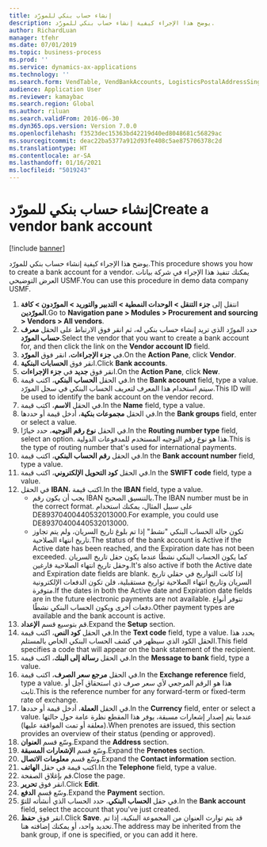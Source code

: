 ```yaml
---
title: إنشاء حساب بنكي للمورّد
description: يوضح هذا الإجراء كيفية إنشاء حساب بنكي للمورّد.
author: RichardLuan
manager: tfehr
ms.date: 07/01/2019
ms.topic: business-process
ms.prod: ''
ms.service: dynamics-ax-applications
ms.technology: ''
ms.search.form: VendTable, VendBankAccounts, LogisticsPostalAddressSingle
audience: Application User
ms.reviewer: kamaybac
ms.search.region: Global
ms.author: riluan
ms.search.validFrom: 2016-06-30
ms.dyn365.ops.version: Version 7.0.0
ms.openlocfilehash: f3523dec15363bd42219d40ed8048681c56829ac
ms.sourcegitcommit: deac22ba5377a912d93fe408c5ae875706378c2d
ms.translationtype: HT
ms.contentlocale: ar-SA
ms.lasthandoff: 01/16/2021
ms.locfileid: "5019243"
---
```

# <a name="create-a-vendor-bank-account"></a><span data-ttu-id="e9943-103">إنشاء حساب بنكي للمورّد</span><span class="sxs-lookup"><span data-stu-id="e9943-103">Create a vendor bank account</span></span>

[!include [banner](../../includes/banner.md)]

<span data-ttu-id="e9943-104">يوضح هذا الإجراء كيفية إنشاء حساب بنكي للمورّد.</span><span class="sxs-lookup"><span data-stu-id="e9943-104">This procedure shows you how to create a bank account for a vendor.</span></span> <span data-ttu-id="e9943-105">يمكنك تنفيذ هذا الإجراء في شركة بيانات العرض التوضيحي USMF.</span><span class="sxs-lookup"><span data-stu-id="e9943-105">You can use this procedure in demo data company USMF.</span></span>

1. <span data-ttu-id="e9943-106">انتقل إلى **جزء التنقل > الوحدات النمطية > التدبير والتوريد > المورّدون‬ > كافة المورّدين‬**.</span><span class="sxs-lookup"><span data-stu-id="e9943-106">Go to **Navigation pane > Modules > Procurement and sourcing > Vendors > All vendors**.</span></span>
2. <span data-ttu-id="e9943-107">حدد المورّد الذي تريد إنشاء حساب بنكي له، ثم انقر فوق الارتباط على الحقل **معرف حساب المورّد**.</span><span class="sxs-lookup"><span data-stu-id="e9943-107">Select the vendor that you want to create a bank account for, and then click the link on the **Vendor account ID** field.</span></span>
3. <span data-ttu-id="e9943-108">في **جزء الإجراءات**، انقر فوق **المورّد**.</span><span class="sxs-lookup"><span data-stu-id="e9943-108">On the **Action Pane**, click **Vendor**.</span></span>
4. <span data-ttu-id="e9943-109">انقر فوق **الحسابات البنكية**.</span><span class="sxs-lookup"><span data-stu-id="e9943-109">Click **Bank accounts**.</span></span>
5. <span data-ttu-id="e9943-110">انقر فوق **جديد** في **جزء الإجراءات**.</span><span class="sxs-lookup"><span data-stu-id="e9943-110">On the **Action Pane**, click **New**.</span></span>
6. <span data-ttu-id="e9943-111">في الحقل **الحساب البنكي**، اكتب قيمة.</span><span class="sxs-lookup"><span data-stu-id="e9943-111">In the **Bank account** field, type a value.</span></span> <span data-ttu-id="e9943-112">سيتم استخدام هذا المعرف لتعريف الحساب البنكي في سجل المورّد.</span><span class="sxs-lookup"><span data-stu-id="e9943-112">This ID will be used to identify the bank account on the vendor record.</span></span>  
7. <span data-ttu-id="e9943-113">في الحقل **الاسم**، اكتب قيمة.</span><span class="sxs-lookup"><span data-stu-id="e9943-113">In the **Name** field, type a value.</span></span>
8. <span data-ttu-id="e9943-114">في الحقل **مجموعات بنكية‬**، أدخل قيمة أو حددها.</span><span class="sxs-lookup"><span data-stu-id="e9943-114">In the **Bank groups** field, enter or select a value.</span></span>
9. <span data-ttu-id="e9943-115">في الحقل **نوع رقم التوجيه**، حدد خيارًا.</span><span class="sxs-lookup"><span data-stu-id="e9943-115">In the **Routing number type** field, select an option.</span></span> <span data-ttu-id="e9943-116">هذا هو نوع رقم التوجيه المستخدم للمدفوعات الدولية.</span><span class="sxs-lookup"><span data-stu-id="e9943-116">This is the type of routing number that's used for international payments.</span></span>  
10. <span data-ttu-id="e9943-117">في الحقل **رقم الحساب البنكي**، اكتب قيمة.</span><span class="sxs-lookup"><span data-stu-id="e9943-117">In the **Bank account number** field, type a value.</span></span>
11. <span data-ttu-id="e9943-118">في الحقل **كود التحويل الإلكتروني‬**، اكتب قيمة.</span><span class="sxs-lookup"><span data-stu-id="e9943-118">In the **SWIFT code** field, type a value.</span></span>
12. <span data-ttu-id="e9943-119">في الحقل **IBAN‬**، اكتب قيمة.</span><span class="sxs-lookup"><span data-stu-id="e9943-119">In the **IBAN** field, type a value.</span></span>
    - <span data-ttu-id="e9943-120">يجب أن يكون رقم IBAN بالتنسيق الصحيح.</span><span class="sxs-lookup"><span data-stu-id="e9943-120">The IBAN number must be in the correct format.</span></span> <span data-ttu-id="e9943-121">على سبيل المثال، يمكنك استخدام DE89370400440532013000.</span><span class="sxs-lookup"><span data-stu-id="e9943-121">For example, you could use DE89370400440532013000.</span></span>  
    - <span data-ttu-id="e9943-122">تكون حالة الحساب البنكي "نشط" إذا تم بلوغ تاريخ السريان، ولم يتم تجاوز تاريخ انتهاء الصلاحية.</span><span class="sxs-lookup"><span data-stu-id="e9943-122">The status of the bank account is Active if the Active date has been reached, and the Expiration date has not been exceeded.</span></span> <span data-ttu-id="e9943-123">كما يكون الحساب البنكي نشطًا عندما يكون حقل تاريخ السريان وحقل تاريخ انتهاء الصلاحية فارغين.</span><span class="sxs-lookup"><span data-stu-id="e9943-123">It's also active if both the Active date and Expiration date fields are blank.</span></span> <span data-ttu-id="e9943-124">إذا كانت التواريخ في حقلي تاريخ السريان وتاريخ انتهاء الصلاحية تواريخ مستقبلية، فلن تكون الدفعات الإلكترونية متوفرة.</span><span class="sxs-lookup"><span data-stu-id="e9943-124">If the dates in both the Active date and Expiration date fields are in the future electronic payments are not available.</span></span> <span data-ttu-id="e9943-125">تتوفر أنواع دفعات أخرى ويكون الحساب البنكي نشطًا.</span><span class="sxs-lookup"><span data-stu-id="e9943-125">Other payment types are available and the bank account is active.</span></span>  
13. <span data-ttu-id="e9943-126">قم بتوسيع قسم **الإعداد**.</span><span class="sxs-lookup"><span data-stu-id="e9943-126">Expand the **Setup** section.</span></span>
14. <span data-ttu-id="e9943-127">في الحقل **كود النص**، اكتب قيمة.</span><span class="sxs-lookup"><span data-stu-id="e9943-127">In the **Text code** field, type a value.</span></span> <span data-ttu-id="e9943-128">يحدد هذا الحقل الكود الذي سيظهر في كشف الحساب البنكي الخاص بالمستلم.</span><span class="sxs-lookup"><span data-stu-id="e9943-128">This field specifies a code that will appear on the bank statement of the recipient.</span></span>  
15. <span data-ttu-id="e9943-129">في الحقل **رسالة إلى البنك**، اكتب قيمة.</span><span class="sxs-lookup"><span data-stu-id="e9943-129">In the **Message to bank** field, type a value.</span></span>
16. <span data-ttu-id="e9943-130">في الحقل **مرجع سعر الصرف**، اكتب قيمة.</span><span class="sxs-lookup"><span data-stu-id="e9943-130">In the **Exchange reference** field, type a value.</span></span> <span data-ttu-id="e9943-131">هذا هو الرقم المرجعي لأي سعر صرف ذي استحقاق آجل أو ثابت.</span><span class="sxs-lookup"><span data-stu-id="e9943-131">This is the reference number for any forward-term or fixed-term rate of exchange.</span></span>
17. <span data-ttu-id="e9943-132">في الحقل **العملة**، أدخل قيمة أو حددها.</span><span class="sxs-lookup"><span data-stu-id="e9943-132">In the **Currency** field, enter or select a value.</span></span> <span data-ttu-id="e9943-133">عندما يتم إصدار إشعارات مسبقة، يوفر هذا المقطع نظرة عامة حول حالتها (معلقة أو تمت الموافقة عليها).</span><span class="sxs-lookup"><span data-stu-id="e9943-133">When prenotes are issued, this section provides an overview of their status (pending or approved).</span></span>  
18. <span data-ttu-id="e9943-134">وسّع قسم **العنوان**.</span><span class="sxs-lookup"><span data-stu-id="e9943-134">Expand the **Address** section.</span></span>
19. <span data-ttu-id="e9943-135">وسّع قسم **الإشعارات المسبقة‬**.</span><span class="sxs-lookup"><span data-stu-id="e9943-135">Expand the **Prenotes** section.</span></span>
20. <span data-ttu-id="e9943-136">وسّع قسم **معلومات الاتصال**.</span><span class="sxs-lookup"><span data-stu-id="e9943-136">Expand the **Contact information** section.</span></span>
21. <span data-ttu-id="e9943-137">اكتب قيمة في حقل **الهاتف**.</span><span class="sxs-lookup"><span data-stu-id="e9943-137">In the **Telephone** field, type a value.</span></span>
22. <span data-ttu-id="e9943-138">قم بإغلاق الصفحة.</span><span class="sxs-lookup"><span data-stu-id="e9943-138">Close the page.</span></span>
23. <span data-ttu-id="e9943-139">انقر فوق **تحرير**.</span><span class="sxs-lookup"><span data-stu-id="e9943-139">Click **Edit**.</span></span>
24. <span data-ttu-id="e9943-140">وسّع قسم **الدفع**.</span><span class="sxs-lookup"><span data-stu-id="e9943-140">Expand the **Payment** section.</span></span>
25. <span data-ttu-id="e9943-141">في حقل **الحساب البنكي**، حدد الحساب الذي أنشأته للتوّ.</span><span class="sxs-lookup"><span data-stu-id="e9943-141">In the **Bank account** field, select the account that you've just created.</span></span>
26. <span data-ttu-id="e9943-142">انقر فوق **حفظ**.</span><span class="sxs-lookup"><span data-stu-id="e9943-142">Click **Save**.</span></span> <span data-ttu-id="e9943-143">قد يتم توارث العنوان من المجموعة البنكية، إذا تم تحديد واحد، أو يمكنك إضافته هنا.</span><span class="sxs-lookup"><span data-stu-id="e9943-143">The address may be inherited from the bank group, if one is specified, or you can add it here.</span></span>  

